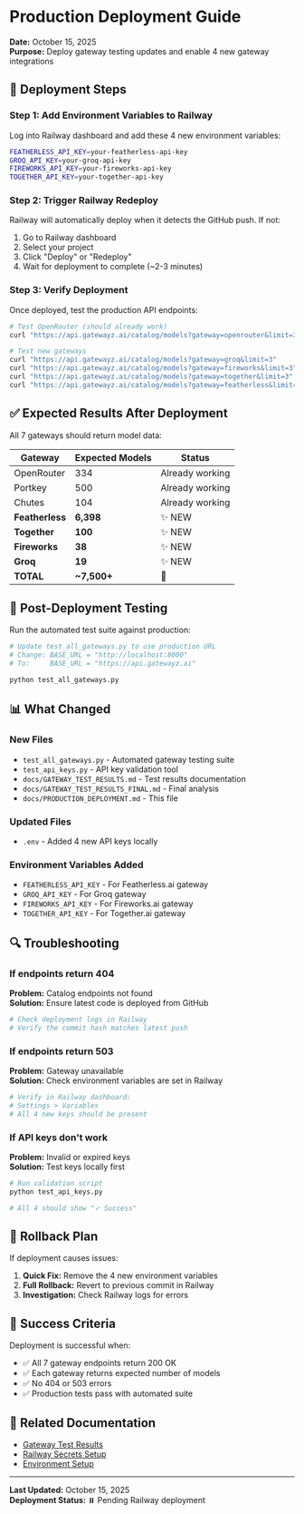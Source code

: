 # Production Deployment Guide

**Date:** October 15, 2025  
**Purpose:** Deploy gateway testing updates and enable 4 new gateway integrations

## 🚀 Deployment Steps

### Step 1: Add Environment Variables to Railway

Log into Railway dashboard and add these 4 new environment variables:

```bash
FEATHERLESS_API_KEY=your-featherless-api-key
GROQ_API_KEY=your-groq-api-key
FIREWORKS_API_KEY=your-fireworks-api-key
TOGETHER_API_KEY=your-together-api-key
```

### Step 2: Trigger Railway Redeploy

Railway will automatically deploy when it detects the GitHub push. If not:

1. Go to Railway dashboard
2. Select your project
3. Click "Deploy" or "Redeploy"
4. Wait for deployment to complete (~2-3 minutes)

### Step 3: Verify Deployment

Once deployed, test the production API endpoints:

```bash
# Test OpenRouter (should already work)
curl "https://api.gatewayz.ai/catalog/models?gateway=openrouter&limit=3"

# Test new gateways
curl "https://api.gatewayz.ai/catalog/models?gateway=groq&limit=3"
curl "https://api.gatewayz.ai/catalog/models?gateway=fireworks&limit=3"
curl "https://api.gatewayz.ai/catalog/models?gateway=together&limit=3"
curl "https://api.gatewayz.ai/catalog/models?gateway=featherless&limit=3"
```

## ✅ Expected Results After Deployment

All 7 gateways should return model data:

| Gateway | Expected Models | Status |
|---------|----------------|--------|
| OpenRouter | 334 | Already working |
| Portkey | 500 | Already working |
| Chutes | 104 | Already working |
| **Featherless** | **6,398** | ✨ NEW |
| **Together** | **100** | ✨ NEW |
| **Fireworks** | **38** | ✨ NEW |
| **Groq** | **19** | ✨ NEW |
| **TOTAL** | **~7,500+** | 🎉 |

## 🧪 Post-Deployment Testing

Run the automated test suite against production:

```bash
# Update test_all_gateways.py to use production URL
# Change: BASE_URL = "http://localhost:8000"
# To:     BASE_URL = "https://api.gatewayz.ai"

python test_all_gateways.py
```

## 📊 What Changed

### New Files
- `test_all_gateways.py` - Automated gateway testing suite
- `test_api_keys.py` - API key validation tool
- `docs/GATEWAY_TEST_RESULTS.md` - Test results documentation
- `docs/GATEWAY_TEST_RESULTS_FINAL.md` - Final analysis
- `docs/PRODUCTION_DEPLOYMENT.md` - This file

### Updated Files
- `.env` - Added 4 new API keys locally

### Environment Variables Added
- `FEATHERLESS_API_KEY` - For Featherless.ai gateway
- `GROQ_API_KEY` - For Groq gateway
- `FIREWORKS_API_KEY` - For Fireworks.ai gateway
- `TOGETHER_API_KEY` - For Together.ai gateway

## 🔍 Troubleshooting

### If endpoints return 404

**Problem:** Catalog endpoints not found  
**Solution:** Ensure latest code is deployed from GitHub

```bash
# Check deployment logs in Railway
# Verify the commit hash matches latest push
```

### If endpoints return 503

**Problem:** Gateway unavailable  
**Solution:** Check environment variables are set in Railway

```bash
# Verify in Railway dashboard:
# Settings > Variables
# All 4 new keys should be present
```

### If API keys don't work

**Problem:** Invalid or expired keys  
**Solution:** Test keys locally first

```bash
# Run validation script
python test_api_keys.py

# All 4 should show "✓ Success"
```

## 📝 Rollback Plan

If deployment causes issues:

1. **Quick Fix:** Remove the 4 new environment variables
2. **Full Rollback:** Revert to previous commit in Railway
3. **Investigation:** Check Railway logs for errors

## 🎯 Success Criteria

Deployment is successful when:

- ✅ All 7 gateway endpoints return 200 OK
- ✅ Each gateway returns expected number of models
- ✅ No 404 or 503 errors
- ✅ Production tests pass with automated suite

## 🔗 Related Documentation

- [Gateway Test Results](GATEWAY_TEST_RESULTS_FINAL.md)
- [Railway Secrets Setup](RAILWAY_SECRETS.md)
- [Environment Setup](ENVIRONMENT_SETUP.md)

---

**Last Updated:** October 15, 2025  
**Deployment Status:** ⏸️ Pending Railway deployment